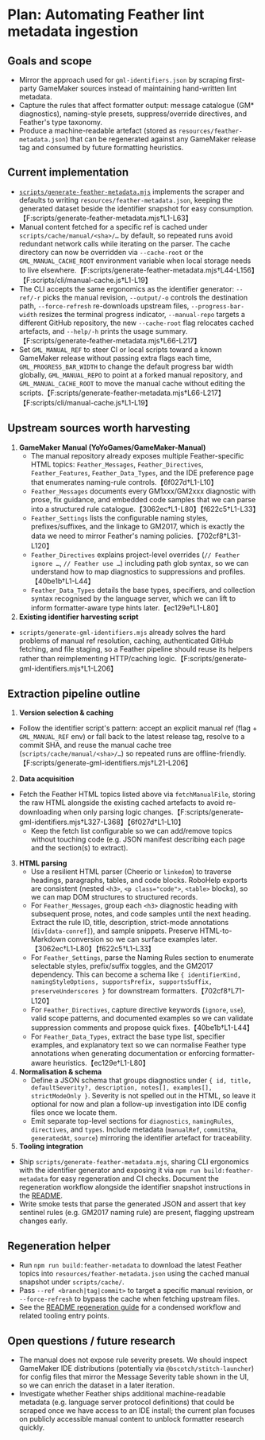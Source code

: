 # Plan: Automating Feather lint metadata ingestion

## Goals and scope
- Mirror the approach used for `gml-identifiers.json` by scraping first-party GameMaker sources instead of maintaining hand-written lint metadata.
- Capture the rules that affect formatter output: message catalogue (GM* diagnostics), naming-style presets, suppress/override directives, and Feather's type taxonomy.
- Produce a machine-readable artefact (stored as `resources/feather-metadata.json`) that can be regenerated against any GameMaker release tag and consumed by future formatting heuristics.

## Current implementation
- [`scripts/generate-feather-metadata.mjs`](../scripts/generate-feather-metadata.mjs) implements the scraper and defaults to writing `resources/feather-metadata.json`, keeping the generated dataset beside the identifier snapshot for easy consumption.【F:scripts/generate-feather-metadata.mjs†L1-L63】
- Manual content fetched for a specific ref is cached under `scripts/cache/manual/<sha>/…` by default, so repeated runs avoid redundant network calls while iterating on the parser. The cache directory can now be overridden via `--cache-root` or the `GML_MANUAL_CACHE_ROOT` environment variable when local storage needs to live elsewhere.【F:scripts/generate-feather-metadata.mjs†L44-L156】【F:scripts/cli/manual-cache.js†L1-L19】
- The CLI accepts the same ergonomics as the identifier generator: `--ref/-r` picks the manual revision, `--output/-o` controls the destination path, `--force-refresh` re-downloads upstream files, `--progress-bar-width` resizes the terminal progress indicator, `--manual-repo` targets a different GitHub repository, the new `--cache-root` flag relocates cached artefacts, and `--help/-h` prints the usage summary.【F:scripts/generate-feather-metadata.mjs†L66-L217】
- Set `GML_MANUAL_REF` to steer CI or local scripts toward a known GameMaker release without passing extra flags each time, `GML_PROGRESS_BAR_WIDTH` to change the default progress bar width globally, `GML_MANUAL_REPO` to point at a forked manual repository, and `GML_MANUAL_CACHE_ROOT` to move the manual cache without editing the scripts.【F:scripts/generate-feather-metadata.mjs†L66-L217】【F:scripts/cli/manual-cache.js†L1-L19】

## Upstream sources worth harvesting
1. **GameMaker Manual (YoYoGames/GameMaker-Manual)**
   - The manual repository already exposes multiple Feather-specific HTML topics: `Feather_Messages`, `Feather_Directives`, `Feather_Features`, `Feather_Data_Types`, and the IDE preference page that enumerates naming-rule controls.【6f027d†L1-L10】
   - `Feather_Messages` documents every GM1xxx/GM2xxx diagnostic with prose, fix guidance, and embedded code samples that we can parse into a structured rule catalogue.【3062ec†L1-L80】【f622c5†L1-L33】
   - `Feather_Settings` lists the configurable naming styles, prefixes/suffixes, and the linkage to GM2017, which is exactly the data we need to mirror Feather's naming policies.【702cf8†L31-L120】
   - `Feather_Directives` explains project-level overrides (`// Feather ignore …`, `// Feather use …`) including path glob syntax, so we can understand how to map diagnostics to suppressions and profiles.【40be1b†L1-L44】
   - `Feather_Data_Types` details the base types, specifiers, and collection syntax recognised by the language server, which we can lift to inform formatter-aware type hints later.【ec129e†L1-L80】
2. **Existing identifier harvesting script**
- `scripts/generate-gml-identifiers.mjs` already solves the hard problems of manual ref resolution, caching, authenticated GitHub fetching, and file staging, so a Feather pipeline should reuse its helpers rather than reimplementing HTTP/caching logic.【F:scripts/generate-gml-identifiers.mjs†L1-L206】

## Extraction pipeline outline
1. **Version selection & caching**
- Follow the identifier script's pattern: accept an explicit manual ref (flag + `GML_MANUAL_REF` env) or fall back to the latest release tag, resolve to a commit SHA, and reuse the manual cache tree (`scripts/cache/manual/<sha>/…`) so repeated runs are offline-friendly.【F:scripts/generate-gml-identifiers.mjs†L21-L206】
2. **Data acquisition**
- Fetch the Feather HTML topics listed above via `fetchManualFile`, storing the raw HTML alongside the existing cached artefacts to avoid re-downloading when only parsing logic changes.【F:scripts/generate-gml-identifiers.mjs†L327-L368】【6f027d†L1-L10】
   - Keep the fetch list configurable so we can add/remove topics without touching code (e.g. JSON manifest describing each page and the section(s) to extract).
3. **HTML parsing**
   - Use a resilient HTML parser (Cheerio or `linkedom`) to traverse headings, paragraphs, tables, and code blocks. RoboHelp exports are consistent (nested `<h3>`, `<p class="code">`, `<table>` blocks), so we can map DOM structures to structured records.
   - For `Feather_Messages`, group each `<h3>` diagnostic heading with subsequent prose, notes, and code samples until the next heading. Extract the rule ID, title, description, strict-mode annotations (`div[data-conref]`), and sample snippets. Preserve HTML-to-Markdown conversion so we can surface examples later.【3062ec†L1-L80】【f622c5†L1-L33】
   - For `Feather_Settings`, parse the Naming Rules section to enumerate selectable styles, prefix/suffix toggles, and the GM2017 dependency. This can become a schema like `{ identifierKind, namingStyleOptions, supportsPrefix, supportsSuffix, preserveUnderscores }` for downstream formatters.【702cf8†L71-L120】
   - For `Feather_Directives`, capture directive keywords (`ignore`, `use`), valid scope patterns, and documented examples so we can validate suppression comments and propose quick fixes.【40be1b†L1-L44】
   - For `Feather_Data_Types`, extract the base type list, specifier examples, and explanatory text so we can normalise Feather type annotations when generating documentation or enforcing formatter-aware heuristics.【ec129e†L1-L80】
4. **Normalisation & schema**
   - Define a JSON schema that groups diagnostics under `{ id, title, defaultSeverity?, description, notes[], examples[], strictModeOnly }`. Severity is not spelled out in the HTML, so leave it optional for now and plan a follow-up investigation into IDE config files once we locate them.
   - Emit separate top-level sections for `diagnostics`, `namingRules`, `directives`, and `types`. Include metadata (`manualRef`, `commitSha`, `generatedAt`, `source`) mirroring the identifier artefact for traceability.
5. **Tooling integration**
  - Ship `scripts/generate-feather-metadata.mjs`, sharing CLI ergonomics with the identifier generator and exposing it via `npm run build:feather-metadata` for easy regeneration and CI checks. Document the regeneration workflow alongside the identifier snapshot instructions in the [README](../README.md#regenerate-metadata-snapshots).
  - Write smoke tests that parse the generated JSON and assert that key sentinel rules (e.g. GM2017 naming rule) are present, flagging upstream changes early.

## Regeneration helper
- Run `npm run build:feather-metadata` to download the latest Feather topics into `resources/feather-metadata.json` using the cached manual snapshot under `scripts/cache/`.
- Pass `--ref <branch|tag|commit>` to target a specific manual revision, or `--force-refresh` to bypass the cache when fetching upstream files.
- See the [README regeneration guide](../README.md#regenerate-metadata-snapshots) for a condensed workflow and related tooling entry points.

## Open questions / future research
- The manual does not expose rule severity presets. We should inspect GameMaker IDE distributions (potentially via `@bscotch/stitch-launcher`) for config files that mirror the Message Severity table shown in the UI, so we can enrich the dataset in a later iteration.
- Investigate whether Feather ships additional machine-readable metadata (e.g. language server protocol definitions) that could be scraped once we have access to an IDE install; the current plan focuses on publicly accessible manual content to unblock formatter research quickly.
